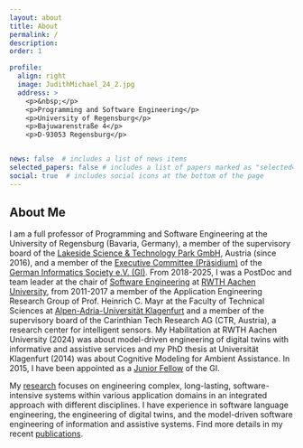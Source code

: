 ```yaml
---
layout: about
title: About
permalink: /
description: 
order: 1

profile:
  align: right
  image: JudithMichael_24_2.jpg
  address: >
    <p>&nbsp;</p>
    <p>Programming and Software Engineering</p>
    <p>University of Regensburg</p>
    <p>Bajuwarenstraße 4</p>
    <p>D-93053 Regensburg</p>


news: false  # includes a list of news items
selected_papers: false # includes a list of papers marked as "selected={true}"
social: true  # includes social icons at the bottom of the page
---
```


## About Me

I am a full professor of Programming and Software Engineering at the University of Regensburg (Bavaria, Germany), 
a member of the supervisory board of the 
[Lakeside Science & Technology Park GmbH](https://www.lakeside-scitec.com/), Austria (since 2016),
and a member of the [Executive Committee (Präsidium)](https://gi.de/ueber-uns/leitung/praesidium) 
of the [German Informatics Society e.V. (GI)](https://gi.de). 
From 2018-2025, I was a PostDoc and team leader at the chair of 
[Software Engineering](https://www.se-rwth.de/) at 
[RWTH Aachen University](https://www.rwth-aachen.de/), from 2011-2017 a member of the Application Engineering Research Group of Prof. Heinrich C. Mayr 
at the Faculty of Technical Sciences at [Alpen-Adria-Universität Klagenfurt](https://www.aau.at/) and 
a member of the supervisory board of the Carinthian Tech Research AG (CTR, Austria), a research center for 
intelligent sensors. 
My Habilitation at RWTH Aachen University (2024) was about model-driven engineering of 
digital twins with informative and assistive services and 
my PhD thesis at Universität Klagenfurt (2014) was about Cognitive Modeling for Ambient Assistance. 
In 2015, I 
have been appointed as a [Junior Fellow](https://gi.de/ueber-uns/personen/junior-fellows) of the GI. 

My [research](/research/) focuses on engineering complex, long-lasting, software-intensive systems within various 
application domains in an integrated approach with different disciplines. 
I have experience in software language engineering, the engineering of digital twins, 
and the model-driven software engineering of information and assistive systems. 
Find more details in my recent [publications](/publications/). 
